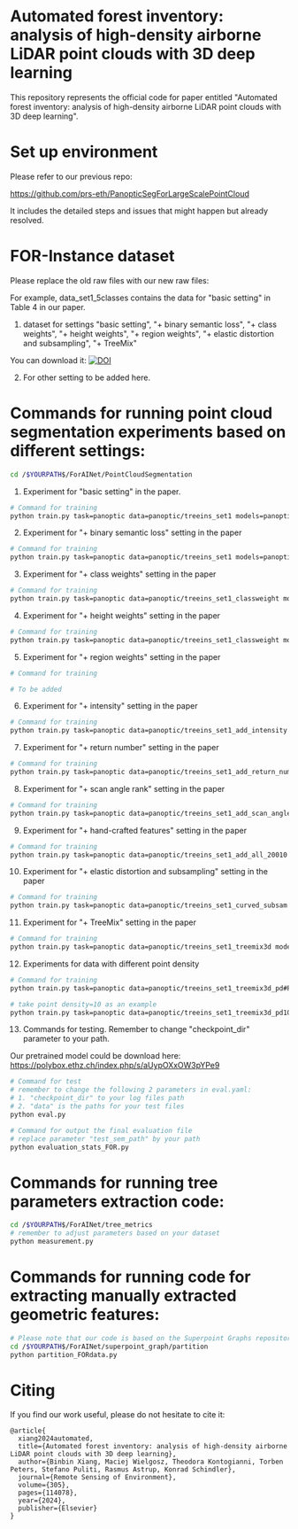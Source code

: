 # Automated forest inventory: analysis of high-density airborne LiDAR point clouds with 3D deep learning

This repository represents the official code for paper entitled "Automated forest inventory: analysis of high-density airborne LiDAR point clouds with 3D deep learning".

# Set up environment

Please refer to our previous repo:

https://github.com/prs-eth/PanopticSegForLargeScalePointCloud

It includes the detailed steps and issues that might happen but already resolved.

# FOR-Instance dataset

Please replace the old raw files with our new raw files:

For example, data_set1_5classes contains the data for "basic setting" in Table 4 in our paper.

1. dataset for settings "basic setting", "+ binary semantic loss", "+ class weights", "+ height weights", "+ region weights", "+ elastic distortion and subsampling", "+ TreeMix"

You can download it:
[![DOI](https://zenodo.org/badge/DOI/10.5281/zenodo.10828636.svg)](https://doi.org/10.5281/zenodo.10828636)

2. For other setting to be added here.

# Commands for running point cloud segmentation experiments based on different settings:

```bash
cd /$YOURPATH$/ForAINet/PointCloudSegmentation
```

1. Experiment for "basic setting" in the paper.

```bash
# Command for training
python train.py task=panoptic data=panoptic/treeins_set1 models=panoptic/FORpartseg_3heads model_name=PointGroup-PAPER training=treeins_set1 job_name=#YOUR_JOB_NAME#
```

2. Experiment for "+ binary semantic loss" setting in the paper 

```bash
# Command for training
python train.py task=panoptic data=panoptic/treeins_set1 models=panoptic/FORpartseg_3heads_BiLoss model_name=PointGroup-PAPER training=treeins_set1_addBiLoss job_name=#YOUR_JOB_NAME#
```

3. Experiment for "+ class weights" setting in the paper 

```bash
# Command for training
python train.py task=panoptic data=panoptic/treeins_set1_classweight models=panoptic/FORpartseg_3heads model_name=PointGroup-PAPER training=treeins_set1_nw8_classweight job_name=#YOUR_JOB_NAME#
```

4. Experiment for "+ height weights" setting in the paper 

```bash
# Command for training
python train.py task=panoptic data=panoptic/treeins_set1_classweight models=panoptic/FORpartseg_3heads_heightweight model_name=PointGroup-PAPER training=treeins_set1_heightweight job_name=#YOUR_JOB_NAME#
```

5. Experiment for "+ region weights" setting in the paper 

```bash
# Command for training

# To be added
```

6. Experiment for "+ intensity" setting in the paper 

```bash
# Command for training
python train.py task=panoptic data=panoptic/treeins_set1_add_intensity models=panoptic/FORpartseg_3heads model_name=PointGroup-PAPER training=treeins_set1_intensity job_name=#YOUR_JOB_NAME#
```

7. Experiment for "+ return number" setting in the paper 

```bash
# Command for training
python train.py task=panoptic data=panoptic/treeins_set1_add_return_num models=panoptic/FORpartseg_3heads model_name=PointGroup-PAPER training=treeins_set1_return_num job_name=#YOUR_JOB_NAME#
```

8. Experiment for "+ scan angle rank" setting in the paper 

```bash
# Command for training
python train.py task=panoptic data=panoptic/treeins_set1_add_scan_angle_rank models=panoptic/FORpartseg_3heads model_name=PointGroup-PAPER training=treeins_set1_scan_angle_rank job_name=#YOUR_JOB_NAME#
```

9.  Experiment for "+ hand-crafted features" setting in the paper 

```bash
# Command for training
python train.py task=panoptic data=panoptic/treeins_set1_add_all_20010 models=panoptic/FORpartseg_3heads model_name=PointGroup-PAPER training=treeins_set1_addallFea_20010 job_name=#YOUR_JOB_NAME#
```

10. Experiment for "+ elastic distortion and subsampling" setting in the paper 

```bash
# Command for training
python train.py task=panoptic data=panoptic/treeins_set1_curved_subsam models=panoptic/FORpartseg_3heads model_name=PointGroup-PAPER training=treeins_set1_addCurvedSubsample job_name=#YOUR_JOB_NAME#
```

11. Experiment for "+ TreeMix" setting in the paper 

```bash
# Command for training
python train.py task=panoptic data=panoptic/treeins_set1_treemix3d models=panoptic/FORpartseg_3heads model_name=PointGroup-PAPER training=treeins_set1_mixtree job_name=#YOUR_JOB_NAME#
```

12.  Experiments for data with different point density 

```bash
# Command for training
python train.py task=panoptic data=panoptic/treeins_set1_treemix3d_pd#POINT_DENSITY# models=panoptic/FORpartseg_3heads model_name=PointGroup-PAPER training=mixtree_#POINT_DENSITY# job_name=#YOUR_JOB_NAME#

# take point density=10 as an example
python train.py task=panoptic data=panoptic/treeins_set1_treemix3d_pd10 models=panoptic/FORpartseg_3heads model_name=PointGroup-PAPER training=mixtree_10 job_name=#YOUR_JOB_NAME#
```


13. Commands for testing. Remember to change "checkpoint_dir" parameter to your path.

Our pretrained model could be download here:
https://polybox.ethz.ch/index.php/s/aUypOXxOW3pYPe9

```bash
# Command for test
# remember to change the following 2 parameters in eval.yaml:
# 1. "checkpoint_dir" to your log files path
# 2. "data" is the paths for your test files
python eval.py

# Command for output the final evaluation file
# replace parameter "test_sem_path" by your path
python evaluation_stats_FOR.py
```

# Commands for running tree parameters extraction code:

```bash
cd /$YOURPATH$/ForAINet/tree_metrics
# remember to adjust parameters based on your dataset
python measurement.py
```

# Commands for running code for extracting manually extracted geometric features:

```bash
# Please note that our code is based on the Superpoint Graphs repository, which can be found at https://github.com/loicland/superpoint_graph. We have included our custom partition_FORdata.py file.
cd /$YOURPATH$/ForAINet/superpoint_graph/partition
python partition_FORdata.py
```

# Citing
If you find our work useful, please do not hesitate to cite it:

```
@article{
  xiang2024automated,
  title={Automated forest inventory: analysis of high-density airborne LiDAR point clouds with 3D deep learning},
  author={Binbin Xiang, Maciej Wielgosz, Theodora Kontogianni, Torben Peters, Stefano Puliti, Rasmus Astrup, Konrad Schindler},
  journal={Remote Sensing of Environment},
  volume={305},
  pages={114078},
  year={2024},
  publisher={Elsevier}
}
```

